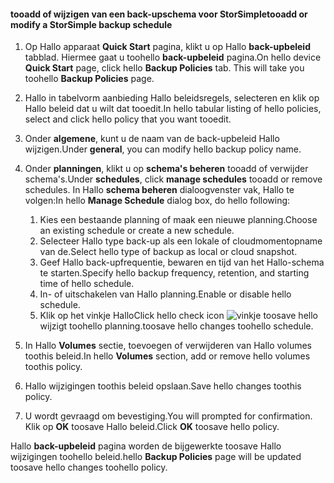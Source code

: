 
<!--author=SharS last changed: 9/15/15-->

#### <a name="tooadd-or-modify-a-storsimple-backup-schedule"></a><span data-ttu-id="37174-101">tooadd of wijzigen van een back-upschema voor StorSimple</span><span class="sxs-lookup"><span data-stu-id="37174-101">tooadd or modify a StorSimple backup schedule</span></span>
1. <span data-ttu-id="37174-102">Op Hallo apparaat **Quick Start** pagina, klikt u op Hallo **back-upbeleid** tabblad. Hiermee gaat u toohello **back-upbeleid** pagina.</span><span class="sxs-lookup"><span data-stu-id="37174-102">On hello device **Quick Start** page, click hello **Backup Policies** tab. This will take you toohello **Backup Policies** page.</span></span>
2. <span data-ttu-id="37174-103">Hallo in tabelvorm aanbieding Hallo beleidsregels, selecteren en klik op Hallo beleid dat u wilt dat tooedit.</span><span class="sxs-lookup"><span data-stu-id="37174-103">In hello tabular listing of hello policies, select and click hello policy that you want tooedit.</span></span>
3. <span data-ttu-id="37174-104">Onder **algemene**, kunt u de naam van de back-upbeleid Hallo wijzigen.</span><span class="sxs-lookup"><span data-stu-id="37174-104">Under **general**, you can modify hello backup policy name.</span></span>
4. <span data-ttu-id="37174-105">Onder **planningen**, klikt u op **schema's beheren** tooadd of verwijder schema's.</span><span class="sxs-lookup"><span data-stu-id="37174-105">Under **schedules**, click **manage schedules** tooadd or remove schedules.</span></span> <span data-ttu-id="37174-106">In Hallo **schema beheren** dialoogvenster vak, Hallo te volgen:</span><span class="sxs-lookup"><span data-stu-id="37174-106">In hello **Manage Schedule** dialog box, do hello following:</span></span>
   
   1. <span data-ttu-id="37174-107">Kies een bestaande planning of maak een nieuwe planning.</span><span class="sxs-lookup"><span data-stu-id="37174-107">Choose an existing schedule or create a new schedule.</span></span>
   2. <span data-ttu-id="37174-108">Selecteer Hallo type back-up als een lokale of cloudmomentopname van de.</span><span class="sxs-lookup"><span data-stu-id="37174-108">Select hello type of backup as local or cloud snapshot.</span></span>
   3. <span data-ttu-id="37174-109">Geef Hallo back-upfrequentie, bewaren en tijd van het Hallo-schema te starten.</span><span class="sxs-lookup"><span data-stu-id="37174-109">Specify hello backup frequency, retention, and starting time of hello schedule.</span></span>
   4. <span data-ttu-id="37174-110">In- of uitschakelen van Hallo planning.</span><span class="sxs-lookup"><span data-stu-id="37174-110">Enable or disable hello schedule.</span></span>
   5. <span data-ttu-id="37174-111">Klik op het vinkje Hallo</span><span class="sxs-lookup"><span data-stu-id="37174-111">Click hello check icon</span></span> ![vinkje](./media/storsimple-add-modify-backup-schedule/HCS_CheckIcon-include.png) <span data-ttu-id="37174-113">toosave hello wijzigt toohello planning.</span><span class="sxs-lookup"><span data-stu-id="37174-113">toosave hello changes toohello schedule.</span></span>
5. <span data-ttu-id="37174-114">In Hallo **Volumes** sectie, toevoegen of verwijderen van Hallo volumes toothis beleid.</span><span class="sxs-lookup"><span data-stu-id="37174-114">In hello **Volumes** section, add or remove hello volumes toothis policy.</span></span>
6. <span data-ttu-id="37174-115">Hallo wijzigingen toothis beleid opslaan.</span><span class="sxs-lookup"><span data-stu-id="37174-115">Save hello changes toothis policy.</span></span>
7. <span data-ttu-id="37174-116">U wordt gevraagd om bevestiging.</span><span class="sxs-lookup"><span data-stu-id="37174-116">You will prompted for confirmation.</span></span> <span data-ttu-id="37174-117">Klik op **OK** toosave Hallo beleid.</span><span class="sxs-lookup"><span data-stu-id="37174-117">Click **OK** toosave hello policy.</span></span>

<span data-ttu-id="37174-118">Hallo **back-upbeleid** pagina worden de bijgewerkte toosave Hallo wijzigingen toohello beleid.</span><span class="sxs-lookup"><span data-stu-id="37174-118">hello **Backup Policies** page will be updated toosave hello changes toohello policy.</span></span>

